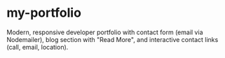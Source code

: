 # my-portfolio
Modern, responsive developer portfolio with contact form (email via Nodemailer), blog section with "Read More", and interactive contact links (call, email, location).
